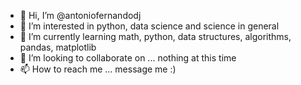 - 👋 Hi, I’m @antoniofernandodj
- 👀 I’m interested in python, data science and science in general
- 🌱 I’m currently learning math, python, data structures, algorithms, pandas, matplotlib
- 💞️ I’m looking to collaborate on ... nothing at this time
- 📫 How to reach me ... message me :)

<!---
antoniofernandodj/antoniofernandodj is a ✨ special ✨ repository because its `README.md` (this file) appears on your GitHub profile.
You can click the Preview link to take a look at your changes.
--->
